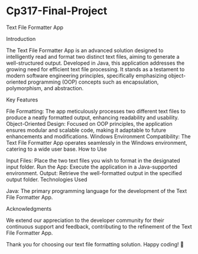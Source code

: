# Cp317-Final-Project
Text File Formatter App

Introduction

The Text File Formatter App is an advanced solution designed to intelligently read and format two distinct text files, aiming to generate a well-structured output. Developed in Java, this application addresses the growing need for efficient text file processing. It stands as a testament to modern software engineering principles, specifically emphasizing object-oriented programming (OOP) concepts such as encapsulation, polymorphism, and abstraction.

Key Features

File Formatting: The app meticulously processes two different text files to produce a neatly formatted output, enhancing readability and usability.
Object-Oriented Design: Focused on OOP principles, the application ensures modular and scalable code, making it adaptable to future enhancements and modifications.
Windows Environment Compatibility: The Text File Formatter App operates seamlessly in the Windows environment, catering to a wide user base.
How to Use

Input Files:
Place the two text files you wish to format in the designated input folder.
Run the App:
Execute the application in a Java-supported environment.
Output:
Retrieve the well-formatted output in the specified output folder.
Technologies Used

Java: The primary programming language for the development of the Text File Formatter App.

Acknowledgments

We extend our appreciation to the developer community for their continuous support and feedback, contributing to the refinement of the Text File Formatter App.

Thank you for choosing our text file formatting solution. Happy coding! 🚀